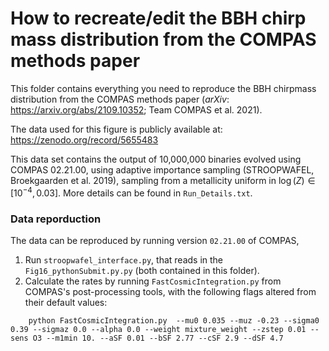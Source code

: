 # How to recreate/edit the BBH chirp mass distribution from the COMPAS methods paper

This folder contains everything you need to reproduce the BBH chirpmass distribution from the COMPAS methods paper (_arXiv_: https://arxiv.org/abs/2109.10352;  Team COMPAS et al. 2021). 


The data used for this figure is publicly available at: https://zenodo.org/record/5655483

This data set contains the output of 10,000,000 binaries evolved using COMPAS 02.21.00, using adaptive importance sampling (STROOPWAFEL, Broekgaarden et al. 2019), sampling from a metallicity uniform in $\log(Z) \in [10^{-4},0.03]$. More details can be found in `Run_Details.txt`.

### Data reporduction
The data can be reproduced by running version `02.21.00` of COMPAS, 

1. Run `stroopwafel_interface.py`, that reads in the `Fig16_pythonSubmit.py.py` (both contained in this folder).
2. Calculate the rates by running ```FastCosmicIntegration.py```  from COMPAS's post-processing tools, with the following flags altered from their default values:


```:::bash
    python FastCosmicIntegration.py  --mu0 0.035 --muz -0.23 --sigma0 0.39 --sigmaz 0.0 --alpha 0.0 --weight mixture_weight --zstep 0.01 --sens O3 --m1min 10. --aSF 0.01 --bSF 2.77 --cSF 2.9 --dSF 4.7 
```

